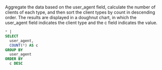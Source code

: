 Aggregate the data based on the user_agent field, calculate the number of clients of each type, and then sort the client types by count in descending order. The results are displayed in a doughnut chart, in which the user_agent field indicates the client type and the c field indicates the value.

```sql
* |
SELECT
  user_agent,
  COUNT(*) AS c
GROUP BY
  user_agent
ORDER BY
  c DESC
```
